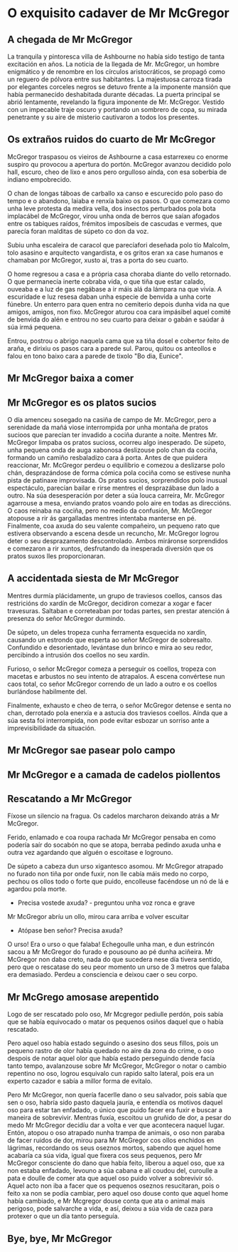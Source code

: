 # O exquisito cadaver de Mr McGregor

## A chegada de Mr McGregor
<!-- milabgrundy -->
La tranquila y pintoresca villa de Ashbourne no había sido testigo de tanta excitación en años. La noticia de la llegada de Mr. McGregor, un hombre enigmático y de renombre en los círculos aristocráticos, se propagó como un reguero de pólvora entre sus habitantes. 
La majestuosa carroza tirada por elegantes corceles negros se detuvo frente a la imponente mansión que había permanecido deshabitada durante décadas. La puerta principal se abrió lentamente, revelando la figura imponente de Mr. McGregor. Vestido con un impecable traje oscuro y portando un sombrero de copa, su mirada penetrante y su aire de misterio cautivaron a todos los presentes. 
## Os extraños ruidos do cuarto de Mr McGregor
<!--CaamanhoPampin-->
McGregor traspasou os vieiros de Ashbourne a casa estarrexeu co enorme suspiro qu provocou a apertura do portón. McGregor avanzou decidido polo hall, escuro, cheo de lixo e anos pero orgulloso aínda, con esa soberbia de indiano empobrecido. 

O chan de longas táboas de carballo xa canso e escurecido polo paso do tempo e o abandono, laiaba e renxía baixo os pasos. O que comezara como unha leve protesta da medira vella, dos insectos perturbados pola bota implacábel de McGregor, virou unha onda de berros que saían afogados entre os tabiques raídos, frémitos imposíbeis de cascudas e vermes, que parecía foran malditas de súpeto co don da voz. 

Subiu unha escaleira de caracol que parecíafori deseñada polo tío Malcolm, tolo asasino e arquitecto vangardista, e os gritos eran xa case humanos e chamaban por McGregor, xusto aí, tras a porta do seu cuarto. 

O home regresou a casa e a própria casa choraba diante do vello retornado. O que permanecía inerte cobraba vida, o que tiña que estar calado, ouveaba e a luz de gas negábase a ir máis alá da lámpara na que vivía. A escuridade e luz resesa daban unha especie de benvida a unha corte fúnebre. Un enterro para quen entra no cemiterio depois dunha vida na que amigos, amigos, non fixo. McGregor aturou coa cara impásibel aquel comité de benvida do alén e entrou no seu cuarto para deixar o gabán e saúdar á súa irmá pequena. 

Entrou, postrou o abrigo naquela cama que xa tiña dosel e cobertor feito de araña, e dirixiu os pasos cara a parede sul. Parou, quitou os anteollos e falou en tono baixo cara a parede de tixolo "Bo dia, Eunice".

## Mr McGregor baixa a comer
<!-- marisolpa -->
## Mr McGregor es os platos sucios

O día amenceu sosegado na casiña de campo de Mr. McGregor, pero a serenidade da mañá viose interrompida por unha montaña de pratos sucioos que parecían ter invadido a cociña durante a noite.
Mentres Mr. McGregor limpaba os pratos sucioss, ocorreu algo inesperado. De súpeto, unha pequena onda de auga xabonosa deslizouse polo chan da cociña, formando un camiño resbaladizo cara á porta.
Antes de que puidera reaccionar, Mr. McGregor perdeu o equilibrio e comezou a deslizarse polo chán, desprazándose de forma cómica pola cociña como se estivese nunha pista de patinaxe improvisada. Os pratos sucios, sorprendidos polo inusual espectáculo, parecían bailar e rirse mentres el desprazábase dun lado a outro.
Na súa desesperación por deter a súa louca carreira, Mr. McGregor agarrouse a mesa, enviando pratos voando polo aire en todas as direccións. O caos reinaba na cociña, pero no medio da confusión, Mr. McGregor atopouse a rir ás gargalladas mentres intentaba manterse en pé.
Finalmente, coa axuda do seu valente compañeiro, un pequeno rato que estivera observando a escena desde un recuncho, Mr. McGregor logrou deter o seu desprazamento descontrolado. Ambos miráronse sorprendidos e comezaron a rir xuntos, desfrutando da inesperada diversión que os pratos suxos lles proporcionaran.
## A accidentada siesta de Mr McGregor
<!-- ffanecaa -->

Mentres durmía plácidamente, un grupo de traviesos coellos, cansos das restricións do xardín de McGregor, decidiron comezar a xogar e facer travesuras. Saltaban e correteaban por todas partes, sen prestar atención á presenza do señor McGregor durmindo.

De súpeto, un deles tropeza cunha ferramenta esquecida no xardín, causando un estrondo que esperta ao señor McGregor de sobresalto. Confundido e desorientado, levántase dun brinco e mira ao seu redor, percibindo a intrusión dos coellos no seu xardín.

Furioso, o señor McGregor comeza a perseguir os coellos, tropeza con macetas e arbustos no seu intento de atrapalos. A escena convértese nun caos total, co señor McGregor correndo de un lado a outro e os coellos burlándose habilmente del.

Finalmente, exhausto e cheo de terra, o señor McGregor detense e senta no chan, derrotado pola enerxía e a astucia dos traviesos coellos. Aínda que a súa sesta foi interrompida, non pode evitar esbozar un sorriso ante a imprevisibilidade da situación.
## Mr McGregor sae pasear polo campo
<!-- man80vil -->
## Mr McGregor e a camada de cadelos piollentos
<!-- EduMoure -->
## Rescatando a Mr McGregor
<!-- olaia-recalde -->
Fíxose un silencio na fragua. Os cadelos marcharon deixando atrás a Mr McGregor.

Ferido, enlamado e coa roupa rachada Mr McGregor pensaba en como podería saír do socabón no que se atopa, berraba pedindo axuda unha e outra vez agardando que alguén o escoitase e logrouno.

De súpeto a cabeza dun urso xigantesco asomou. Mr McGregor atrapado no furado non tiña por onde fuxir, non lle cabía máis medo no corpo, pechou os ollos todo o forte que puido, encolleuse facéndose un nó de lá e agardou pola morte.

- Precisa vostede axuda? - preguntou unha voz ronca e grave

Mr McGregor abríu un ollo, mirou cara arriba e volver escuitar

- Atópase ben señor? Precisa axuda?

O urso! Era o urso o que falaba! Echegoulle unha man, e dun estrincón sacou a Mr McGregor do furado e pousouno ao pé dunha aciñeira. Mr McGregor non daba creto, nada do que sucedera nese día tivera sentido, pero que o rescatase do seu peor momento un urso de 3 metros que falaba era demasiado. Perdeu a consciencia e deixou caer o seu corpo.
## Mr McGrego amosase arepentido
<!-- 0IvanTC -->
Logo de ser rescatado polo oso, Mr Mcgregor pediulle perdón, pois sabía que se había equivocado o matar os pequenos osiños daquel que o había rescatado. 

Pero aquel oso había estado seguindo o asesino dos seus fillos, pois un pequeno rastro de olor había quedado no aire da zona do crime, o oso despois de notar aquel olor que había estado perseguindo dende facía tanto tempo, avalanzouse sobre Mr McGregor, McGregor o notar o cambio repentino no oso, logrou esquivalo cun rapido salto lateral, pois era un experto cazador e sabía a millor forma de evitalo.

Pero Mr McGregor, non quería facerlle dano o seu salvador, pois sabía que sen o oso, habría sido pasto daquela jauría, e entendía os motivos daquel oso para estar tan enfadado, o único que puido facer era fuxir e buscar a maneira de sobrevivir. Mentras fuxía, escoitou un gruñido de dor, a pesar do medo Mr McGregor decidíu dar a volta e ver que acontecera naquel lugar. Entón, atopou o oso atrapado nunha trampa de animais, o oso non paraba de facer ruidos de dor, mirou para Mr McGregor cos ollos enchidos en lágrimas, recordando os seus oseznos mortos, sabendo que aquel home acabaría ca súa vida, igual que fixera cos seus pequenos, pero Mr McGregor consciente do dano que había feito, liberou a aquel oso, que xa non estaba enfadado, levouno a súa cabana e alí coudou del, curoulle a pata e doulle de comer ata que aquel oso puido volver a sobrevivir só. Aquel acto non iba a facer que os pequenos oseznos resucitaran, pois o feito xa non se podía cambiar, pero aquel oso douse conto que aquel home había cambiado, e Mr Mcgregor douse conta que ata o animal mais perigoso, pode salvarche a vida, e así, deixou a súa vida de caza para protexer o que un día tanto perseguía.
## Bye, bye, Mr McGregor
<!-- Carmen100f -->


